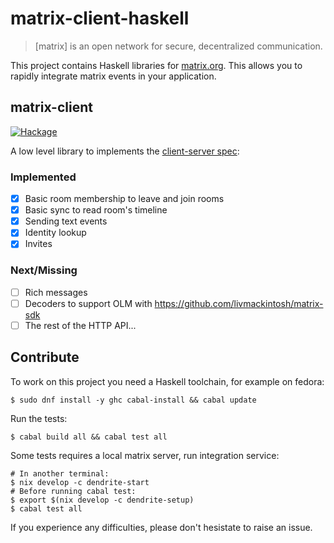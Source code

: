 # matrix-client-haskell

> [matrix] is an open network for secure, decentralized communication.

This project contains Haskell libraries for [matrix.org](https://matrix.org).
This allows you to rapidly integrate matrix events in your application.

## matrix-client

[![Hackage](https://img.shields.io/hackage/v/matrix-client.svg)](https://hackage.haskell.org/package/matrix-client)

A low level library to implements the [client-server spec](https://matrix.org/docs/spec/client_server/latest):

### Implemented

- [x] Basic room membership to leave and join rooms
- [x] Basic sync to read room's timeline
- [x] Sending text events
- [x] Identity lookup
- [x] Invites

### Next/Missing

- [ ] Rich messages
- [ ] Decoders to support OLM with https://github.com/livmackintosh/matrix-sdk
- [ ] The rest of the HTTP API...

## Contribute

To work on this project you need a Haskell toolchain, for example on fedora:

```ShellSession
$ sudo dnf install -y ghc cabal-install && cabal update
```

Run the tests:

```ShellSession
$ cabal build all && cabal test all
```

Some tests requires a local matrix server, run integration service:

```ShellSession
# In another terminal:
$ nix develop -c dendrite-start
# Before running cabal test:
$ export $(nix develop -c dendrite-setup)
$ cabal test all
```

If you experience any difficulties, please don't hesistate to raise an issue.

